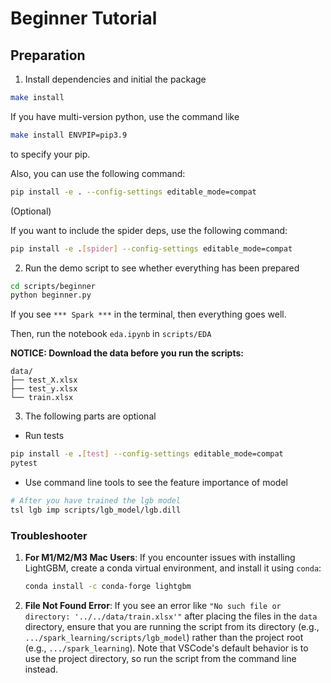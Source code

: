 # Beginner Tutorial

## Preparation

1. Install dependencies and initial the package

```bash
make install
```

If you have multi-version python, use the command like

```bash
make install ENVPIP=pip3.9
```
to specify your pip.


Also, you can use the following command:

```bash
pip install -e . --config-settings editable_mode=compat
```

(Optional)

If you want to include the spider deps, use the following command:

```bash
pip install -e .[spider] --config-settings editable_mode=compat
```

2. Run the demo script to see whether everything has been prepared

```bash
cd scripts/beginner
python beginner.py
```

If you see `*** Spark ***` in the terminal, then everything goes well.

Then, run the notebook `eda.ipynb` in `scripts/EDA`

**NOTICE: Download the data before you run the scripts:**
```
data/
├── test_X.xlsx
├── test_y.xlsx
└── train.xlsx
```

3. The following parts are optional

* Run tests

```bash
pip install -e .[test] --config-settings editable_mode=compat
pytest
```

* Use command line tools to see the feature importance of model

```bash
# After you have trained the lgb model
tsl lgb imp scripts/lgb_model/lgb.dill
```

### Troubleshooter

1. **For M1/M2/M3 Mac Users**: If you encounter issues with installing LightGBM, create a conda virtual environment, and install it using `conda`: 
   ```sh
   conda install -c conda-forge lightgbm
   ```

2. **File Not Found Error**: If you see an error like `"No such file or directory: '../../data/train.xlsx'"` after placing the files in the `data` directory, ensure that you are running the script from its directory (e.g., `.../spark_learning/scripts/lgb_model`) rather than the project root (e.g., `.../spark_learning`). Note that VSCode's default behavior is to use the project directory, so run the script from the command line instead.

